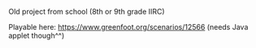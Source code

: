 Old project from school (8th or 9th grade IIRC)

Playable here: https://www.greenfoot.org/scenarios/12566 (needs Java applet though^^)

